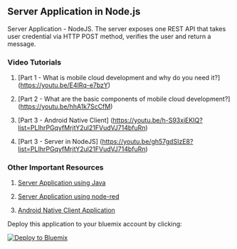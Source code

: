 ## Server Application in Node.js
Server Application - NodeJS. The server exposes one REST API that takes user credential via HTTP POST method, verifies the user and return a message.

### Video Tutorials
1. [Part 1 - What is mobile cloud development and why do you need it?] (https://youtu.be/E4IRq-e7bzY)

2. [Part 2 - What are the basic components of mobile cloud development?] (https://youtu.be/hhA1k7ScCfM)

3. [Part 3 - Android Native Client] (https://youtu.be/h-S93xiEKIQ?list=PLIhrPGqyfMrjtY2ul21FVudVJ714bfuRn)

4. [Part 3 - Server in NodeJS] (https://youtu.be/gh57gdSIzE8?list=PLIhrPGqyfMrjtY2ul21FVudVJ714bfuRn)

### Other Important Resources

1. [Server Application using Java](https://github.com/snippet-java/mobile_cloud_java_backend) 

2. [Server Application using node-red](https://github.com/snippet-java/mobile_cloud_node-red_backend) 

3. [Android Native Client Application](https://www.google.com) 

Deploy this application to your bluemix account by clicking:

[![Deploy to Bluemix](https://bluemix.net/deploy/button.png)](https://bluemix.net/deploy?repository=https://github.com/snippet-java/mobile_cloud_nodejs_backend.git)
